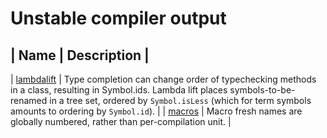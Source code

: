# Unstable compiler output

| Name | Description |
----------------------
| [lambdalift](fresh)   | Type completion can change order of typechecking methods in a class, resulting in Symbol.ids. Lambda lift places symbols-to-be-renamed in a tree set, ordered by `Symbol.isLess` (which for term symbols amounts to ordering by `Symbol.id`). |
| [macros](macros) | Macro fresh names are globally numbered, rather than per-compilation unit. |
